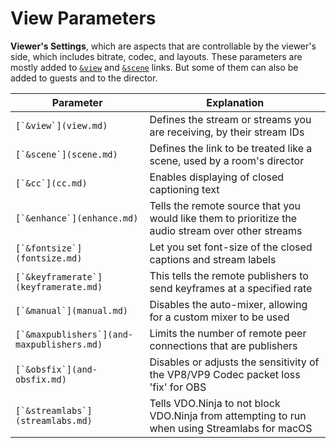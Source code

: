 # View Parameters

**Viewer's Settings**, which are aspects that are controllable by the viewer's side, which includes bitrate, codec, and layouts. These parameters are mostly added to [`&view`](view.md) and [`&scene`](scene.md) links. But some of them can also be added to guests and to the director.

| Parameter                                    | Explanation                                                                                        |
| -------------------------------------------- | -------------------------------------------------------------------------------------------------- |
| ``[`&view`](view.md)``                       | Defines the stream or streams you are receiving, by their stream IDs                               |
| ``[`&scene`](scene.md)``                     | Defines the link to be treated like a scene, used by a room's director                             |
| ``[`&cc`](cc.md)``                           | Enables displaying of closed captioning text                                                       |
| ``[`&enhance`](enhance.md)``                 | Tells the remote source that you would like them to prioritize the audio stream over other streams |
| ``[`&fontsize`](fontsize.md)``               | Let you set font-size of the closed captions and stream labels                                     |
| ``[`&keyframerate`](keyframerate.md)``       | This tells the remote publishers to send keyframes at a specified rate                             |
| ``[`&manual`](manual.md)``                   | Disables the auto-mixer, allowing for a custom mixer to be used                                    |
| ``[`&maxpublishers`](and-maxpublishers.md)`` | Limits the number of remote peer connections that are publishers                                   |
| ``[`&obsfix`](and-obsfix.md)``               | Disables or adjusts the sensitivity of the VP8/VP9 Codec packet loss 'fix' for OBS                 |
| ``[`&streamlabs`](streamlabs.md)``           | Tells VDO.Ninja to not block VDO.Ninja from attempting to run when using Streamlabs for macOS      |
